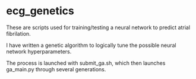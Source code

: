 # ecg_genetics

These are scripts used for training/testing a neural network
to predict atrial fibrilation.

I have written a genetic algorithm to logically tune the
possible neural network hyperparameters.

The process is launched with submit_ga.sh, which then launches
ga_main.py through several generations.
